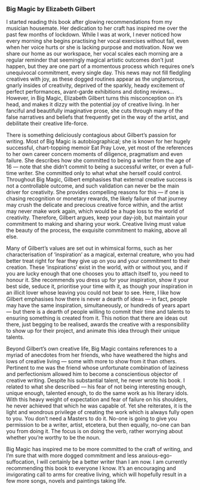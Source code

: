 ### Big Magic by Elizabeth Gilbert

I started reading this book after glowing recommendations from my musician housemate. Her dedication to her craft has inspired me over the past few months of lockdown. While I was at work, I never noticed how every morning she begins practising her vocal exercises without fail, even when her voice hurts or she is lacking purpose and motivation. Now we share our home as our workspace, her vocal scales each morning are a regular reminder that seemingly magical artistic outcomes don’t just happen, but they are one part of a momentous process which requires one’s unequivocal commitment, every single day. This news may not fill fledgling creatives with joy, as these dogged routines appear as the unglamorous, gnarly insides of creativity, deprived of the sparkly, heady excitement of perfect performances, avant-garde exhibitions and doting reviews… However, in Big Magic, Elizabeth Gilbert turns this misconception on it’s head, and makes it dizzy with the potential joy of creative living. In her fanciful and beautifully imaginative prose, she cuts through many of the false narratives and beliefs that frequently get in the way of the artist, and debilitate their creative life-force. 

There is something deliciously contagious about Gilbert’s passion for writing. Most of Big Magic is autobiographical; she is known for her hugely successful, chart-topping memoir Eat Pray Love, yet most of the references to her own career concern moments of diligence, pragmatism and even failure. She describes how she committed to being a writer from the age of 16 — note that she didn’t commit to being a successful writer, or even a full-time writer. She committed only to what what she herself could control. Throughout Big Magic, Gilbert emphasises that external creative success is not a controllable outcome, and such validation can never be the main driver for creativity. She provides compelling reasons for this — if one is chasing recognition or monetary rewards, the likely failure of that journey may crush the delicate and precious creative force within, and the artist may never make work again, which would be a huge loss to the world of creativity. Therefore, Gilbert argues, keep your day-job, but maintain your commitment to making and sharing your work. Creative living must value the beauty of the process, the exquisite commitment to making, above all else. 

Many of Gilbert’s values are set out in whimsical forms, such as her characterisation of ‘inspiration’ as a magical, external creature, who you had better treat right for fear they give up on you and your commitment to their creation. These ‘inspirations’ exist in the world, with or without you, and if you are lucky enough that one chooses you to attach itself to, you need to honour it. She recommends you dress up for your inspiration, show it your best side, seduce it, prioritise your time with it, as though your inspiration in an illicit lover whose leaving you could not bear to see. Here, I like how Gilbert emphasises how there is never a dearth of ideas — in fact, people may have the same inspiration, simultaneously, or hundreds of years apart — but there is a dearth of people willing to commit their time and talents to ensuring something is created from it. This notion that there are ideas out there, just begging to be realised, awards the creative with a responsibility to show up for their project, and animate this idea through their unique talents. 

Beyond Gilbert’s own creative life, Big Magic contains references to a myriad of anecdotes from her friends, who have weathered the highs and lows of creative living — some with more to show from it than others. Pertinent to me was the friend whose unfortunate combination of laziness and perfectionism allowed him to become a conscientious objector of creative writing. Despite his substantial talent, he never wrote his book. I related to what she described — his fear of not being interesting enough, unique enough, talented enough, to do the same work as his literary idols. With this heavy weight of expectation and fear of failure on his shoulders, he never achieved that which he was capable of. Yet she reiterates, it is the light and wondrous privilege of creating the work which is always fully open to you. You don’t need a Masters to do it. No-one is going to give you permission to be a writer, artist, etcetera, but then equally, no-one can ban you from doing it. The focus is on doing the verb, rather worrying about whether you’re worthy to be the noun.

Big Magic has inspired me to be more committed to the craft of writing, and I’m sure that with more dogged commitment and less anxious-ego-suffocation, I will certainly be a better writer than I am now. I am currently recommending this book to everyone I know. It’s an encouraging and invigorating call to arms for creative living, which will hopefully result in a few more songs, novels and paintings taking life. 
